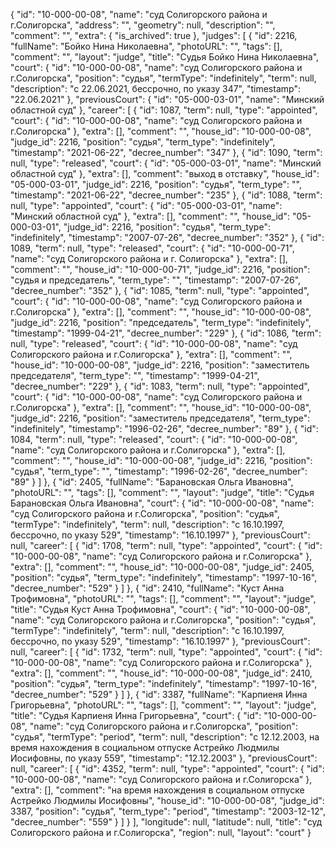 {
    "id": "10-000-00-08",
    "name": "суд Солигорского района и г.Солигорска",
    "address": "",
    "geometry": null,
    "description": "",
    "comment": "",
    "extra": {
        "is_archived": true
    },
    "judges": [
        {
            "id": 2216,
            "fullName": "Бойко Нина Николаевна",
            "photoURL": "",
            "tags": [],
            "comment": "",
            "layout": "judge",
            "title": "Судья Бойко Нина Николаевна",
            "court": {
                "id": "10-000-00-08",
                "name": "суд Солигорского района и г.Солигорска",
                "position": "судья",
                "termType": "indefinitely",
                "term": null,
                "description": "c 22.06.2021, бессрочно, по указу 347",
                "timestamp": "22.06.2021"
            },
            "previousCourt": {
                "id": "05-000-03-01",
                "name": "Минский областной суд"
            },
            "career": [
                {
                    "id": 1087,
                    "term": null,
                    "type": "appointed",
                    "court": {
                        "id": "10-000-00-08",
                        "name": "суд Солигорского района и г.Солигорска"
                    },
                    "extra": [],
                    "comment": "",
                    "house_id": "10-000-00-08",
                    "judge_id": 2216,
                    "position": "судья",
                    "term_type": "indefinitely",
                    "timestamp": "2021-06-22",
                    "decree_number": "347"
                },
                {
                    "id": 1090,
                    "term": null,
                    "type": "released",
                    "court": {
                        "id": "05-000-03-01",
                        "name": "Минский областной суд"
                    },
                    "extra": [],
                    "comment": "выход в отставку",
                    "house_id": "05-000-03-01",
                    "judge_id": 2216,
                    "position": "судья",
                    "term_type": "",
                    "timestamp": "2021-06-22",
                    "decree_number": "235"
                },
                {
                    "id": 1088,
                    "term": null,
                    "type": "appointed",
                    "court": {
                        "id": "05-000-03-01",
                        "name": "Минский областной суд"
                    },
                    "extra": [],
                    "comment": "",
                    "house_id": "05-000-03-01",
                    "judge_id": 2216,
                    "position": "судья",
                    "term_type": "indefinitely",
                    "timestamp": "2007-07-26",
                    "decree_number": "352"
                },
                {
                    "id": 1089,
                    "term": null,
                    "type": "released",
                    "court": {
                        "id": "10-000-00-71",
                        "name": "суд Солигорского района и г. Солигорска"
                    },
                    "extra": [],
                    "comment": "",
                    "house_id": "10-000-00-71",
                    "judge_id": 2216,
                    "position": "судья и председатель",
                    "term_type": "",
                    "timestamp": "2007-07-26",
                    "decree_number": "352"
                },
                {
                    "id": 1085,
                    "term": null,
                    "type": "appointed",
                    "court": {
                        "id": "10-000-00-08",
                        "name": "суд Солигорского района и г.Солигорска"
                    },
                    "extra": [],
                    "comment": "",
                    "house_id": "10-000-00-08",
                    "judge_id": 2216,
                    "position": "председатель",
                    "term_type": "indefinitely",
                    "timestamp": "1999-04-21",
                    "decree_number": "229"
                },
                {
                    "id": 1086,
                    "term": null,
                    "type": "released",
                    "court": {
                        "id": "10-000-00-08",
                        "name": "суд Солигорского района и г.Солигорска"
                    },
                    "extra": [],
                    "comment": "",
                    "house_id": "10-000-00-08",
                    "judge_id": 2216,
                    "position": "заместитель председателя",
                    "term_type": "",
                    "timestamp": "1999-04-21",
                    "decree_number": "229"
                },
                {
                    "id": 1083,
                    "term": null,
                    "type": "appointed",
                    "court": {
                        "id": "10-000-00-08",
                        "name": "суд Солигорского района и г.Солигорска"
                    },
                    "extra": [],
                    "comment": "",
                    "house_id": "10-000-00-08",
                    "judge_id": 2216,
                    "position": "заместитель председателя",
                    "term_type": "indefinitely",
                    "timestamp": "1996-02-26",
                    "decree_number": "89"
                },
                {
                    "id": 1084,
                    "term": null,
                    "type": "released",
                    "court": {
                        "id": "10-000-00-08",
                        "name": "суд Солигорского района и г.Солигорска"
                    },
                    "extra": [],
                    "comment": "",
                    "house_id": "10-000-00-08",
                    "judge_id": 2216,
                    "position": "судья",
                    "term_type": "",
                    "timestamp": "1996-02-26",
                    "decree_number": "89"
                }
            ]
        },
        {
            "id": 2405,
            "fullName": "Барановская Ольга Ивановна",
            "photoURL": "",
            "tags": [],
            "comment": "",
            "layout": "judge",
            "title": "Судья Барановская Ольга Ивановна",
            "court": {
                "id": "10-000-00-08",
                "name": "суд Солигорского района и г.Солигорска",
                "position": "судья",
                "termType": "indefinitely",
                "term": null,
                "description": "c 16.10.1997, бессрочно, по указу 529",
                "timestamp": "16.10.1997"
            },
            "previousCourt": null,
            "career": [
                {
                    "id": 1708,
                    "term": null,
                    "type": "appointed",
                    "court": {
                        "id": "10-000-00-08",
                        "name": "суд Солигорского района и г.Солигорска"
                    },
                    "extra": [],
                    "comment": "",
                    "house_id": "10-000-00-08",
                    "judge_id": 2405,
                    "position": "судья",
                    "term_type": "indefinitely",
                    "timestamp": "1997-10-16",
                    "decree_number": "529"
                }
            ]
        },
        {
            "id": 2410,
            "fullName": "Куст Анна Трофимовна",
            "photoURL": "",
            "tags": [],
            "comment": "",
            "layout": "judge",
            "title": "Судья Куст Анна Трофимовна",
            "court": {
                "id": "10-000-00-08",
                "name": "суд Солигорского района и г.Солигорска",
                "position": "судья",
                "termType": "indefinitely",
                "term": null,
                "description": "c 16.10.1997, бессрочно, по указу 529",
                "timestamp": "16.10.1997"
            },
            "previousCourt": null,
            "career": [
                {
                    "id": 1732,
                    "term": null,
                    "type": "appointed",
                    "court": {
                        "id": "10-000-00-08",
                        "name": "суд Солигорского района и г.Солигорска"
                    },
                    "extra": [],
                    "comment": "",
                    "house_id": "10-000-00-08",
                    "judge_id": 2410,
                    "position": "судья",
                    "term_type": "indefinitely",
                    "timestamp": "1997-10-16",
                    "decree_number": "529"
                }
            ]
        },
        {
            "id": 3387,
            "fullName": "Карпиеня Инна Григорьевна",
            "photoURL": "",
            "tags": [],
            "comment": "",
            "layout": "judge",
            "title": "Судья Карпиеня Инна Григорьевна",
            "court": {
                "id": "10-000-00-08",
                "name": "суд Солигорского района и г.Солигорска",
                "position": "судья",
                "termType": "period",
                "term": null,
                "description": "c 12.12.2003, на время нахождения в социальном отпуске Астрейко Людмилы Иосифовны, по указу 559",
                "timestamp": "12.12.2003"
            },
            "previousCourt": null,
            "career": [
                {
                    "id": 4352,
                    "term": null,
                    "type": "appointed",
                    "court": {
                        "id": "10-000-00-08",
                        "name": "суд Солигорского района и г.Солигорска"
                    },
                    "extra": [],
                    "comment": "на время нахождения в социальном отпуске Астрейко Людмилы Иосифовны",
                    "house_id": "10-000-00-08",
                    "judge_id": 3387,
                    "position": "судья",
                    "term_type": "period",
                    "timestamp": "2003-12-12",
                    "decree_number": "559"
                }
            ]
        }
    ],
    "longitude": null,
    "latitude": null,
    "title": "суд Солигорского района и г.Солигорска",
    "region": null,
    "layout": "court"
}